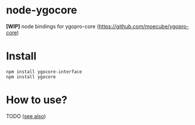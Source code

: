 # node-ygocore

**[WIP]** node bindings for ygopro-core (https://github.com/moecube/ygopro-core)

# Install

```
npm install ygocore-interface
npm install ygocore
```

# How to use?

TODO ([see also](https://www.npmjs.com/package/ygocore-interface))

